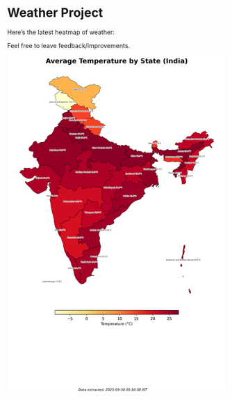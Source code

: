 # Weather Project

Here’s the latest heatmap of weather:

Feel free to leave feedback/improvements.

![India Heatmap](docs/assets/india_heatmap.png?v=DB18F8)
